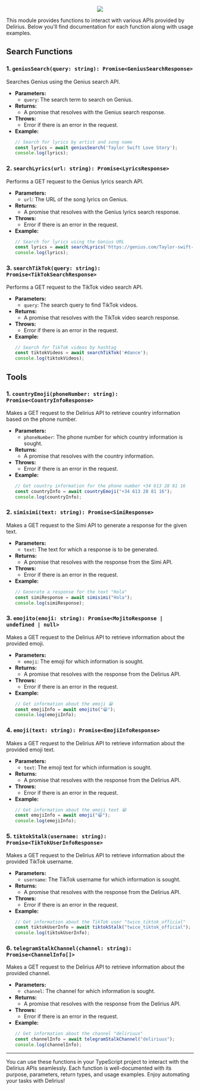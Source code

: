 <p align="center">
  <a href="https://github.com/delirius0">
    <img align="center" src="https://cardgit.vercel.app/api?name=Module%20Docs%20🌵&description=Repositorio%20oficial%20de%20delirius%20module&image=https://i.pinimg.com/564x/a8/c2/5f/a8c25faed580a057f1e52ec1e68e50e0.jpg&usqp=CAU&backgroundColor=%23ecf0f1&instagram=delirius0&github=delirius0&pattern=ticTacToe&colorPattern=%23eaeaea&site=" />
  </a>
</p>

This module provides functions to interact with various APIs provided by Delirius. Below you'll find documentation for each function along with usage examples.

## Search Functions

### 1. `geniusSearch(query: string): Promise<GeniusSearchResponse>`

Searches Genius using the Genius search API.

- **Parameters:**
  - `query`: The search term to search on Genius.
- **Returns:** 
  - A promise that resolves with the Genius search response.
- **Throws:**
  - Error if there is an error in the request.
- **Example:**
  ```typescript
  // Search for lyrics by artist and song name
  const lyrics = await geniusSearch('Taylor Swift Love Story');
  console.log(lyrics);
    ```

### 2. `searchLyrics(url: string): Promise<LyricsResponse>`

Performs a GET request to the Genius lyrics search API.

- **Parameters:**
  - `url`: The URL of the song lyrics on Genius.
- **Returns:** 
  - A promise that resolves with the Genius lyrics search response.
- **Throws:**
  - Error if there is an error in the request.
- **Example:**
  ```typescript
  // Search for lyrics using the Genius URL
  const lyrics = await searchLyrics('https://genius.com/Taylor-swift-love-story-lyrics');
  console.log(lyrics);
  ```

### 3. `searchTikTok(query: string): Promise<TikTokSearchResponse>`

Performs a GET request to the TikTok video search API.

- **Parameters:**
  - `query`: The search query to find TikTok videos.
- **Returns:** 
  -  A promise that resolves with the TikTok video search response.
- **Throws:**
  - Error if there is an error in the request.
- **Example:**
  ```typescript
  // Search for TikTok videos by hashtag
  const tiktokVideos = await searchTikTok('#dance');
  console.log(tiktokVideos);
  ```













## Tools

### 1. `countryEmoji(phoneNumber: string): Promise<CountryInfoResponse>`

Makes a GET request to the Delirius API to retrieve country information based on the phone number.

- **Parameters:**
  - `phoneNumber`: The phone number for which country information is sought.
- **Returns:** 
  - A promise that resolves with the country information.
- **Throws:**
  - Error if there is an error in the request.
- **Example:**
  ```typescript
  // Get country information for the phone number +34 613 28 81 16
  const countryInfo = await countryEmoji("+34 613 28 81 16");
  console.log(countryInfo);
  ```

### 2. `simisimi(text: string): Promise<SimiResponse>`

Makes a GET request to the Simi API to generate a response for the given text.

- **Parameters:**
  - `text`: The text for which a response is to be generated.
- **Returns:** 
  - A promise that resolves with the response from the Simi API.
- **Throws:**
  - Error if there is an error in the request.
- **Example:**
  ```typescript
  // Generate a response for the text "Hola"
  const simiResponse = await simisimi("Hola");
  console.log(simiResponse);
  ```

### 3. `emojito(emoji: string): Promise<MojitoResponse | undefined | null>`

Makes a GET request to the Delirius API to retrieve information about the provided emoji.

- **Parameters:**
  - `emoji`: The emoji for which information is sought.
- **Returns:** 
  - A promise that resolves with the response from the Delirius API.
- **Throws:**
  - Error if there is an error in the request.
- **Example:**
  ```typescript
  // Get information about the emoji 😁
  const emojiInfo = await emojito("😁");
  console.log(emojiInfo);
  ```

### 4. `emoji(text: string): Promise<EmojiInfoResponse>`

Makes a GET request to the Delirius API to retrieve information about the provided emoji text.

- **Parameters:**
  - `text`: The emoji text for which information is sought.
- **Returns:** 
  - A promise that resolves with the response from the Delirius API.
- **Throws:**
  - Error if there is an error in the request.
- **Example:**
  ```typescript
  // Get information about the emoji text 😁
  const emojiInfo = await emoji("😁");
  console.log(emojiInfo);
  ```

### 5. `tiktokStalk(username: string): Promise<TikTokUserInfoResponse>`

Makes a GET request to the Delirius API to retrieve information about the provided TikTok username.

- **Parameters:**
  - `username`: The TikTok username for which information is sought.
- **Returns:** 
  - A promise that resolves with the response from the Delirius API.
- **Throws:**
  - Error if there is an error in the request.
- **Example:**
  ```typescript
  // Get information about the TikTok user "twice_tiktok_official"
  const tiktokUserInfo = await tiktokStalk("twice_tiktok_official");
  console.log(tiktokUserInfo);
  ```

### 6. `telegramStalkChannel(channel: string): Promise<ChannelInfo[]>`

Makes a GET request to the Delirius API to retrieve information about the provided channel.

- **Parameters:**
  - `channel`: The channel for which information is sought.
- **Returns:** 
  - A promise that resolves with the response from the Delirius API.
- **Throws:**
  - Error if there is an error in the request.
- **Example:**
  ```typescript
  // Get information about the channel "deliriuus"
  const channelInfo = await telegramStalkChannel("deliriuus");
  console.log(channelInfo);
  ```

---

You can use these functions in your TypeScript project to interact with the Delirius APIs seamlessly. Each function is well-documented with its purpose, parameters, return types, and usage examples. Enjoy automating your tasks with Delirius!
